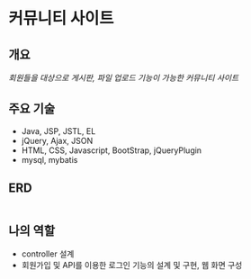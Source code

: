 # 커뮤니티 사이트 



## 개요
*회원들을 대상으로 게시판, 파일 업로드 기능이 가능한 커뮤니티 사이트*

## 주요 기술
- Java, JSP, JSTL, EL
- jQuery, Ajax, JSON
- HTML, CSS, Javascript, BootStrap, jQueryPlugin
- mysql, mybatis


## ERD
![]()


## 나의 역할
- controller 설계
- 회원가입 및 API를 이용한 로그인 기능의 설계 및 구현, 웹 화면 구성

